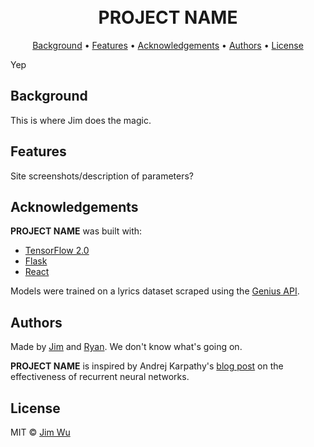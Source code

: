 <h1 align="center">
  <br>
  PROJECT NAME
  <br>
</h1>

<p align="center">
  <a href="#background">Background</a> •
  <a href="#features">Features</a> •
  <a href="#acknowledgements">Acknowledgements</a> •
  <a href="#authors">Authors</a> •
  <a href="#license">License</a>
</p>

Yep

## Background
This is where Jim does the magic.

## Features
Site screenshots/description of parameters?

## Acknowledgements
**PROJECT NAME** was built with:
* [TensorFlow 2.0](https://www.tensorflow.org/guide/keras/rnn)
* [Flask](https://flask.palletsprojects.com/en/1.1.x/)
* [React](https://reactjs.org/)

Models were trained on a lyrics dataset scraped using the [Genius API](https://docs.genius.com/).

## Authors
Made by [Jim](https://github.com/jimwu6) and [Ryan](https://github.com/ryli123). We don't know what's going on.

**PROJECT NAME** is inspired by Andrej Karpathy's [blog post](http://karpathy.github.io/2015/05/21/rnn-effectiveness/?fbclid=IwAR2jDIjSieoc9ZtG_7FLN03Q3LZcUUtkw7V_4mnW0pNrelXoi6PAQsO2ffQ) on the effectiveness of recurrent neural networks.

## License
MIT © [Jim Wu](https://github.com/jimwu6/rnn-genius/blob/master/LICENSE.md)
